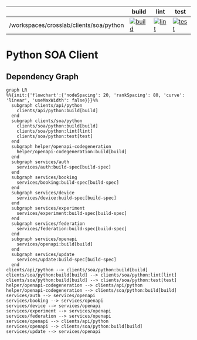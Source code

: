 [//]: # ({{print badges}})

|     | build | lint | test |
| --- | --- | --- | --- |
| /workspaces/crosslab/clients/soa/python |  [![build](https://ci.goldi-labs.de/crosslab/main/clients/soa/python/dist/build.badge)](https://ci.goldi-labs.de/crosslab/main/clients/soa/python/dist/build.log) | [![lint](https://ci.goldi-labs.de/crosslab/main/clients/soa/python/dist/lint.badge)](https://ci.goldi-labs.de/crosslab/main/clients/soa/python/dist/lint.log) | [![test](https://ci.goldi-labs.de/crosslab/main/clients/soa/python/dist/test.badge)](https://ci.goldi-labs.de/crosslab/main/clients/soa/python/dist/test.log) |

[//]: # ({{end}})
# Python SOA Client

## Dependency Graph
[//]: # ({{print dependency graph}})
```mermaid
graph LR
%%{init:{'flowchart':{'nodeSpacing': 20, 'rankSpacing': 80, 'curve': 'linear', 'useMaxWidth': false}}}%%
  subgraph clients/api/python
    clients/api/python:build[build]
  end
  subgraph clients/soa/python
    clients/soa/python:build[build]
    clients/soa/python:lint[lint]
    clients/soa/python:test[test]
  end
  subgraph helper/openapi-codegeneration
    helper/openapi-codegeneration:build[build]
  end
  subgraph services/auth
    services/auth:build-spec[build-spec]
  end
  subgraph services/booking
    services/booking:build-spec[build-spec]
  end
  subgraph services/device
    services/device:build-spec[build-spec]
  end
  subgraph services/experiment
    services/experiment:build-spec[build-spec]
  end
  subgraph services/federation
    services/federation:build-spec[build-spec]
  end
  subgraph services/openapi
    services/openapi:build[build]
  end
  subgraph services/update
    services/update:build-spec[build-spec]
  end
clients/api/python --> clients/soa/python:build[build]
clients/soa/python:build[build] --> clients/soa/python:lint[lint]
clients/soa/python:build[build] --> clients/soa/python:test[test]
helper/openapi-codegeneration --> clients/api/python
helper/openapi-codegeneration --> clients/soa/python:build[build]
services/auth --> services/openapi
services/booking --> services/openapi
services/device --> services/openapi
services/experiment --> services/openapi
services/federation --> services/openapi
services/openapi --> clients/api/python
services/openapi --> clients/soa/python:build[build]
services/update --> services/openapi
```
[//]: # ({{end}})
